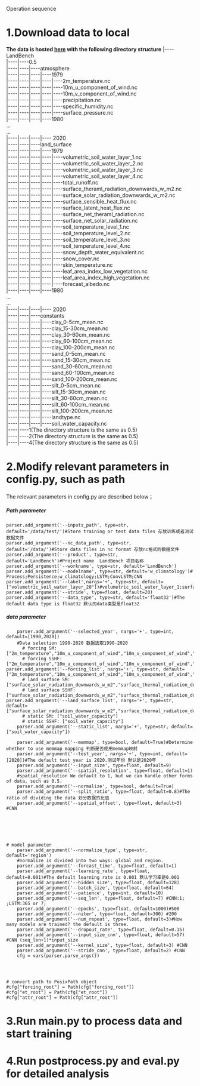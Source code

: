 Operation sequence

# 1.Download data to local

**The data is hosted [here](https://doi.org/10.11888/Atmos.tpdc.300294) with the following directory structure**
|----LandBench<br>
|----|----0.5<br>
|----|----|----atmosphere<br>
|----|----|----|----1979<br>
|----|----|----|----|----2m_temperature.nc<br>
|----|----|----|----|----10m_u_component_of_wind.nc<br>
|----|----|----|----|----10m_v_component_of_wind.nc<br>
|----|----|----|----|----precipitation.nc<br>
|----|----|----|----|----specific_humidity.nc<br>
|----|----|----|----|----surface_pressure.nc<br>
|----|----|----|----1980<br>
...<br>
...<br>
|----|----|----|---- 2020<br>
|----|----|----land_surface<br>
|----|----|----|----1979<br>
|----|----|----|----|----volumetric_soil_water_layer_1.nc<br>
|----|----|----|----|----volumetric_soil_water_layer_2.nc<br>
|----|----|----|----|----volumetric_soil_water_layer_3.nc<br>
|----|----|----|----|----volumetric_soil_water_layer_4.nc<br>
|----|----|----|----|----total_runoff.nc<br>
|----|----|----|----|----surface_theraml_radiation_downwards_w_m2.nc<br>
|----|----|----|----|----surface_solar_radiation_downwards_w_m2.nc<br>
|----|----|----|----|----surface_sensible_heat_flux.nc<br>
|----|----|----|----|----surface_latent_heat_flux.nc<br>
|----|----|----|----|----surface_net_theraml_radiation.nc<br>
|----|----|----|----|----surface_net_solar_radiation.nc<br>
|----|----|----|----|----soil_temperature_level_1.nc<br>
|----|----|----|----|----soil_temperature_level_2.nc<br>
|----|----|----|----|----soil_temperature_level_3.nc<br>
|----|----|----|----|----soil_temperature_level_4.nc<br>
|----|----|----|----|----snow_depth_water_equivalent.nc<br>
|----|----|----|----|----snow_cover.nc<br>
|----|----|----|----|----skin_temperature.nc<br>
|----|----|----|----|----leaf_area_index_low_vegetation.nc<br>
|----|----|----|----|----leaf_area_index_high_vegetation.nc<br>
|----|----|----|----|----forecast_albedo.nc<br>
|----|----|----|----1980<br>
...<br>
...<br>
|----|----|----|---- 2020<br>
|----|----|----constants<br>
|----|----|----|----clay_0-5cm_mean.nc<br>
|----|----|----|----clay_15-30cm_mean.nc<br>
|----|----|----|----clay_30-60cm_mean.nc<br>
|----|----|----|----clay_60-100cm_mean.nc<br>
|----|----|----|----clay_100-200cm_mean.nc<br>
|----|----|----|----sand_0-5cm_mean.nc<br>
|----|----|----|----sand_15-30cm_mean.nc<br>
|----|----|----|----sand_30-60cm_mean.nc<br>
|----|----|----|----sand_60-100cm_mean.nc<br>
|----|----|----|----sand_100-200cm_mean.nc<br>
|----|----|----|----silt_0-5cm_mean.nc<br>
|----|----|----|----silt_15-30cm_mean.nc<br>
|----|----|----|----silt_30-60cm_mean.nc<br>
|----|----|----|----silt_60-100cm_mean.nc<br>
|----|----|----|----silt_100-200cm_mean.nc<br>
|----|----|----|----landtype.nc<br>
|----|----|----|----soil_water_capacity.nc<br>
|----|----1(The directory structure is the same as 0.5)<br>
|----|----2(The directory structure is the same as 0.5)<br>
|----|----4(The directory structure is the same as 0.5)<br>

# 2.Modify relevant parameters in config.py, such as path

The relevant parameters in config.py are described below；

##### Path parameter

    parser.add_argument('--inputs_path', type=str, default='/data/test/')#Store training or test data files 存放训练或者测试数据文件
    parser.add_argument('--nc_data_path', type=str, default='/data/')#Store data files in nc format 存放nc格式的数据文件
    parser.add_argument('--product', type=str, default='LandBench')#Project name  LandBench 项目名称
    parser.add_argument('--workname', type=str, default='LandBench')
    parser.add_argument('--modelname', type=str, default='w_climatology')# Process;Persistence;w_climatology;LSTM;ConvLSTM;CNN
    parser.add_argument('--label',nargs='+', type=str, default=["volumetric_soil_water_layer_20"])#volumetric_soil_water_layer_1;surface_sensible_heat_flux;volumetric_soil_water_layer_20
    parser.add_argument('--stride', type=float, default=20)
    parser.add_argument('--data_type', type=str, default='float32')#The default data type is float32 默认的data类型是float32

  ##### data parameter

    	parser.add_argument('--selected_year', nargs='+', type=int, default=[1990,2020])
    	#Data selection 1990-2020 数据选取1990-2020
          # forcing SM:["2m_temperature","10m_u_component_of_wind","10m_v_component_of_wind","precipitation","surface_pressure","specific_humidity"]
          # forcing SSHF:["2m_temperature","10m_u_component_of_wind","10m_v_component_of_wind","precipitation","surface_pressure","specific_humidity"]
    parser.add_argument('--forcing_list', nargs='+', type=str, default=["2m_temperature","10m_u_component_of_wind","10m_v_component_of_wind","precipitation","surface_pressure","specific_humidity"])
          # land surface SM:["surface_solar_radiation_downwards_w_m2","surface_thermal_radiation_downwards_w_m2","soil_temperature_level_2"]
          # land surface SSHF:["surface_solar_radiation_downwards_w_m2","surface_thermal_radiation_downwards_w_m2"]
    parser.add_argument('--land_surface_list', nargs='+', type=str, default=["surface_solar_radiation_downwards_w_m2","surface_thermal_radiation_downwards_w_m2","soil_temperature_level_2"])
          # static SM: ["soil_water_capacity"]
          # static SSHF: ["soil_water_capacity"]
        parser.add_argument('--static_list', nargs='+', type=str, default=["soil_water_capacity"]) 
    
        parser.add_argument('--memmap', type=bool, default=True)#Determine whether to use memmap mapping 判断是否使用memmap映射
        parser.add_argument('--test_year', nargs='+', type=int, default=[2020])#The default test year is 2020.测试年份 默认是2020年
        parser.add_argument('--input_size', type=float, default=9)
        parser.add_argument('--spatial_resolution', type=float, default=1)
        #spatial_resolution We default to 1, but we can handle other forms of data, such as 0.5.
        parser.add_argument('--normalize', type=bool, default=True)
        parser.add_argument('--split_ratio', type=float, default=0.8)#The ratio of dividing the data 划分数据的比值
        parser.add_argument('--spatial_offset', type=float, default=3) #CNN	






    # model parameter
    	parser.add_argument('--normalize_type', type=str, default='region')
    	#normalize is divided into two ways: global and region.
        parser.add_argument('--forcast_time', type=float, default=1)
        parser.add_argument('--learning_rate', type=float, default=0.001)#The default learning rate is 0.001 默认学习率是0.001
        parser.add_argument('--hidden_size', type=float, default=128)
        parser.add_argument('--batch_size', type=float, default=64)
        parser.add_argument('--patience', type=int, default=10) 
        parser.add_argument('--seq_len', type=float, default=7) #CNN:1; ;LSTM:365 or 7;   
        parser.add_argument('--epochs', type=float, default=1000)#500
        parser.add_argument('--niter', type=float, default=300) #200
        parser.add_argument('--num_repeat', type=float, default=3)#How many models are trained? the default is three. 
        parser.add_argument('--dropout_rate', type=float, default=0.15)
        parser.add_argument('--input_size_cnn', type=float, default=57) #CNN (seq_len+1)*input_size
        parser.add_argument('--kernel_size', type=float, default=3) #CNN
        parser.add_argument('--stride_cnn', type=float, default=2) #CNN
        cfg = vars(parser.parse_args())




    # convert path to PosixPath object
    #cfg["forcing_root"] = Path(cfg["forcing_root"])
    #cfg["et_root"] = Path(cfg["et_root"])
    #cfg["attr_root"] = Path(cfg["attr_root"])

# 3.Run main.py to process data and start training

# 4.Run postprocess.py and eval.py for detailed analysis
